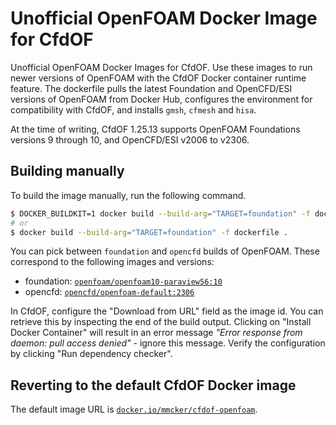 # Unofficial OpenFOAM Docker Image for CfdOF

Unofficial OpenFOAM Docker Images for CfdOF. Use these images to run newer
versions of OpenFOAM with the CfdOF Docker container runtime feature. The dockerfile
pulls the latest Foundation and OpenCFD/ESI versions of OpenFOAM from Docker
Hub, configures the environment for compatibility with CfdOF, and installs `gmsh`,
`cfmesh` and `hisa`.

At the time of writing, CfdOF 1.25.13 supports OpenFOAM Foundations versions 9
through 10, and OpenCFD/ESI v2006 to v2306.

## Building manually

To build the image manually, run the following command.

```bash
$ DOCKER_BUILDKIT=1 docker build --build-arg="TARGET=foundation" -f dockerfile .
# or
$ docker build --build-arg="TARGET=foundation" -f dockerfile .
```

You can pick between `foundation` and `opencfd` builds of OpenFOAM. These correspond to the following images and versions:

- foundation: [`openfoam/openfoam10-paraview56:10`](https://hub.docker.com/r/openfoam/openfoam10-paraview510)
- opencfd: [`opencfd/openfoam-default:2306`](https://hub.docker.com/r/opencfd/openfoam-default)

In CfdOF, configure the "Download from URL" field as the image id. You can
retrieve this by inspecting the end of the build output. Clicking on "Install
Docker Container" will result in an error message _"Error response from daemon:
pull access denied"_ - ignore this message. Verify the configuration by
clicking "Run dependency checker".

## Reverting to the default CfdOF Docker image

The default image URL is [`docker.io/mmcker/cfdof-openfoam`](https://hub.docker.com/r/mmcker/cfdof-openfoam).
